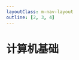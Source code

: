 ```yaml
---
layoutClass: m-nav-layout
outline: [2, 3, 4]
---
```


# 计算机基础


<script setup>
import { data } from './data';

</script>

<style src="../nav/index.scss"></style>

<MNavLinks v-for="{title, items} in data" :title="title" :items="items"/>
